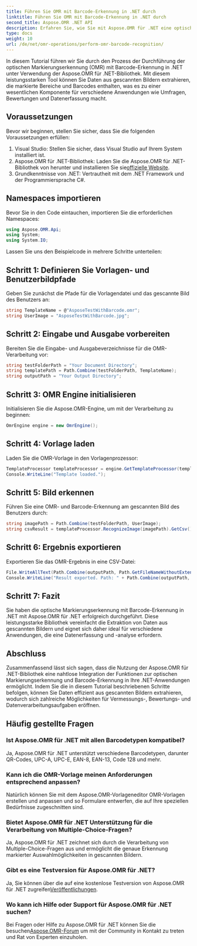 ```yaml
---
title: Führen Sie OMR mit Barcode-Erkennung in .NET durch
linktitle: Führen Sie OMR mit Barcode-Erkennung in .NET durch
second_title: Aspose.OMR .NET API
description: Erfahren Sie, wie Sie mit Aspose.OMR für .NET eine optische Markierungserkennung mit Barcode-Erkennung in .NET durchführen. Vereinfachen Sie die Datenextraktion aus gescannten Bildern!
type: docs
weight: 10
url: /de/net/omr-operations/perform-omr-barcode-recognition/
---
```

In diesem Tutorial führen wir Sie durch den Prozess der Durchführung der optischen Markierungserkennung (OMR) mit Barcode-Erkennung in .NET unter Verwendung der Aspose.OMR für .NET-Bibliothek. Mit diesem leistungsstarken Tool können Sie Daten aus gescannten Bildern extrahieren, die markierte Bereiche und Barcodes enthalten, was es zu einer wesentlichen Komponente für verschiedene Anwendungen wie Umfragen, Bewertungen und Datenerfassung macht.
## Voraussetzungen
Bevor wir beginnen, stellen Sie sicher, dass Sie die folgenden Voraussetzungen erfüllen:
1. Visual Studio: Stellen Sie sicher, dass Visual Studio auf Ihrem System installiert ist.
2.  Aspose.OMR für .NET-Bibliothek: Laden Sie die Aspose.OMR für .NET-Bibliothek von herunter und installieren Sie sie[offizielle Website](https://releases.aspose.com/omr/net/).
3. Grundkenntnisse von .NET: Vertrautheit mit dem .NET Framework und der Programmiersprache C#.
## Namespaces importieren
Bevor Sie in den Code eintauchen, importieren Sie die erforderlichen Namespaces:
```csharp
using Aspose.OMR.Api;
using System;
using System.IO;
```
Lassen Sie uns den Beispielcode in mehrere Schritte unterteilen:
## Schritt 1: Definieren Sie Vorlagen- und Benutzerbildpfade
Geben Sie zunächst die Pfade für die Vorlagendatei und das gescannte Bild des Benutzers an:
```csharp
string TemplateName = @"AsposeTestWithBarcode.omr";
string UserImage = "AsposeTestWithBarcode.jpg";
```
## Schritt 2: Eingabe und Ausgabe vorbereiten
Bereiten Sie die Eingabe- und Ausgabeverzeichnisse für die OMR-Verarbeitung vor:
```csharp
string testFolderPath = "Your Document Directory";
string templatePath = Path.Combine(testFolderPath, TemplateName);
string outputPath = "Your Output Directory";
```
## Schritt 3: OMR Engine initialisieren
Initialisieren Sie die Aspose.OMR-Engine, um mit der Verarbeitung zu beginnen:
```csharp
OmrEngine engine = new OmrEngine();
```
## Schritt 4: Vorlage laden
Laden Sie die OMR-Vorlage in den Vorlagenprozessor:
```csharp
TemplateProcessor templateProcessor = engine.GetTemplateProcessor(templatePath);
Console.WriteLine("Template loaded.");
```
## Schritt 5: Bild erkennen
Führen Sie eine OMR- und Barcode-Erkennung am gescannten Bild des Benutzers durch:
```csharp
string imagePath = Path.Combine(testFolderPath, UserImage);
string csvResult = templateProcessor.RecognizeImage(imagePath).GetCsv();
```
## Schritt 6: Ergebnis exportieren
Exportieren Sie das OMR-Ergebnis in eine CSV-Datei:
```csharp
File.WriteAllText(Path.Combine(outputPath, Path.GetFileNameWithoutExtension(UserImage) + ".csv"), csvResult);
Console.WriteLine("Result exported. Path: " + Path.Combine(outputPath, Path.GetFileNameWithoutExtension(UserImage) + ".csv"));
```
## Schritt 7: Fazit
Sie haben die optische Markierungserkennung mit Barcode-Erkennung in .NET mit Aspose.OMR für .NET erfolgreich durchgeführt. Diese leistungsstarke Bibliothek vereinfacht die Extraktion von Daten aus gescannten Bildern und eignet sich daher ideal für verschiedene Anwendungen, die eine Datenerfassung und -analyse erfordern.
## Abschluss
Zusammenfassend lässt sich sagen, dass die Nutzung der Aspose.OMR für .NET-Bibliothek eine nahtlose Integration der Funktionen zur optischen Markierungserkennung und Barcode-Erkennung in Ihre .NET-Anwendungen ermöglicht. Indem Sie die in diesem Tutorial beschriebenen Schritte befolgen, können Sie Daten effizient aus gescannten Bildern extrahieren, wodurch sich zahlreiche Möglichkeiten für Vermessungs-, Bewertungs- und Datenverarbeitungsaufgaben eröffnen.
## Häufig gestellte Fragen
### Ist Aspose.OMR für .NET mit allen Barcodetypen kompatibel?
Ja, Aspose.OMR für .NET unterstützt verschiedene Barcodetypen, darunter QR-Codes, UPC-A, UPC-E, EAN-8, EAN-13, Code 128 und mehr.
### Kann ich die OMR-Vorlage meinen Anforderungen entsprechend anpassen?
Natürlich können Sie mit dem Aspose.OMR-Vorlageneditor OMR-Vorlagen erstellen und anpassen und so Formulare entwerfen, die auf Ihre speziellen Bedürfnisse zugeschnitten sind.
### Bietet Aspose.OMR für .NET Unterstützung für die Verarbeitung von Multiple-Choice-Fragen?
Ja, Aspose.OMR für .NET zeichnet sich durch die Verarbeitung von Multiple-Choice-Fragen aus und ermöglicht die genaue Erkennung markierter Auswahlmöglichkeiten in gescannten Bildern.
### Gibt es eine Testversion für Aspose.OMR für .NET?
 Ja, Sie können über die auf eine kostenlose Testversion von Aspose.OMR für .NET zugreifen[Veröffentlichungen](https://releases.aspose.com/).
### Wo kann ich Hilfe oder Support für Aspose.OMR für .NET suchen?
 Bei Fragen oder Hilfe zu Aspose.OMR für .NET können Sie die besuchen[Aspose.OMR-Forum](https://forum.aspose.com/c/omr/38) um mit der Community in Kontakt zu treten und Rat von Experten einzuholen.